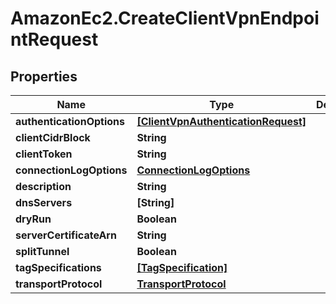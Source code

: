 # AmazonEc2.CreateClientVpnEndpointRequest

## Properties

Name | Type | Description | Notes
------------ | ------------- | ------------- | -------------
**authenticationOptions** | [**[ClientVpnAuthenticationRequest]**](ClientVpnAuthenticationRequest.md) |  | 
**clientCidrBlock** | **String** |  | 
**clientToken** | **String** |  | [optional] 
**connectionLogOptions** | [**ConnectionLogOptions**](ConnectionLogOptions.md) |  | 
**description** | **String** |  | [optional] 
**dnsServers** | **[String]** |  | [optional] 
**dryRun** | **Boolean** |  | [optional] 
**serverCertificateArn** | **String** |  | 
**splitTunnel** | **Boolean** |  | [optional] 
**tagSpecifications** | [**[TagSpecification]**](TagSpecification.md) |  | [optional] 
**transportProtocol** | [**TransportProtocol**](TransportProtocol.md) |  | [optional] 


